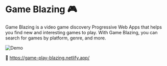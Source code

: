 # Game Blazing 🎮

Game Blazing is a video game discovery Progressive Web Apps that helps you find new and interesting games to play. With Game Blazing, you can search for games by platform, genre, and more.

![Demo](https://user-images.githubusercontent.com/62835101/224473045-baca1591-7c7a-4a44-8db2-c14f486b734c.png)

🔗 https://game-play-blazing.netlify.app/
